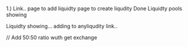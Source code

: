 1.) Link..
page to add liquidty 
page to create liqudity  Done
Liquidty pools showing 


Liquidty showing...
adding to anyliqudity
link..


// Add 50:50 ratio wuth get exchange 